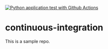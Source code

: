 [![Python application test with Github Actions](https://github.com/rolani/fastapi-aws-app-runner/actions/workflows/main.yml/badge.svg)](https://github.com/rolani/fastapi-aws-app-runner/actions/workflows/main.yml)

# continuous-integration
This is a sample repo.



